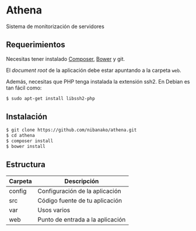 Athena
======

Sistema de monitorización de servidores

Requerimientos
--------------

Necesitas tener instalado [Composer](https://getcomposer.org), [Bower](http://bower.io) y git.

El _document root_ de la aplicación debe estar apuntando a la carpeta `web`.

Además, necesitas que PHP tenga instalada la extensión ssh2. En Debian es tan fácil como:

```bash
$ sudo apt-get install libssh2-php
```

Instalación
-----------

```bash
$ git clone https://github.com/nibanako/athena.git
$ cd athena
$ composer install
$ bower install
```

Estructura
----------

Carpeta | Descripción
------- | -----------
config | Configuración de la aplicación
src | Código fuente de tu aplicación
var | Usos varios
web | Punto de entrada a la aplicación